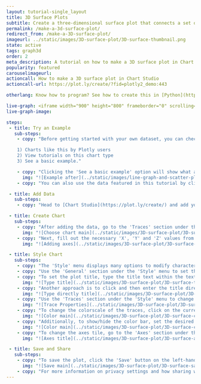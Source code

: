 ```yaml
---
layout: tutorial-single_layout
title: 3D Surface Plots
subtitle: Create a three-dimensional surface plot that connects a set of data points.
permalink: /make-a-3d-surface-plot/
redirect_from: /make-a-3D-surface-plot/
imageurl: ../static/images/3D-surface-plot/3D-surface-thumbnail.png
state: active
tags: graph3d
order: 2
meta_description: A tutorial on how to make a 3D surface plot in Chart Studio.
popularity: featured
carouselimageurl:
actioncall: How to make a 3D surface plot in Chart Studio
actioncall-url: https://plot.ly/create/?fid=plotly2_demo:443

otherlang: Know how to program? See how to create this in [Python](https://plot.ly/python/3d-surface-plots/) or [R](https://plot.ly/r/3d-surface-plots/).

live-graph: <iframe width="900" height="800" frameborder="0" scrolling="no" src="https://plot.ly/~plotly2_demo/443.embed"></iframe>
live-graph-image:

steps:
 - title: Try an Example
   sub-steps:
    - copy: "Before getting started with your own dataset, you can check out an example. First, select the 'Type' menu. Hovering the mouse over the chart type icon will display three options: 

    1) Charts like this by Plotly users
    2) View tutorials on this chart type
    3) See a basic example."

    - copy: "Clicking the 'See a basic example' option will show what a sample chart looks like after adding data and editing with the style. You'll also see what labels and style attributes were selected for this specific chart, as well as the end result."
      img: "![Example after](../static/images/line-graph-and-scatter-plot-with-excel/scatter-try-example.gif)"
    - copy: "You can also use the data featured in this tutorial by clicking on 'Open This Data in Chart Studio' on the left-hand side. It'll open in Chart Studio."

 - title: Add Data
   sub-steps:
    - copy: "Head to [Chart Studio](https://plot.ly/create/) and add your data. You have the option of typing directly in the grid, uploading your file, or entering a URL of an online dataset. Chart Studio accepts .xls, .xlsx, or .csv files. For more information on how to enter your data, see [this](https://help.plot.ly/add-data-to-the-plotly-grid/) tutorial."

 - title: Create Chart
   sub-steps:
    - copy: "After adding the data, go to the 'Traces' section under the 'Structure' menu on the left-hand side. Choose the 'Type' of trace, then choose '3D Surface' under '3D' chart type."
      img: "![Choose chart main](../static/images/3D-surface-plot/3D-surface-chart-type.png)"
    - copy: "Next, fill out the necessary 'X', 'Y' and 'Z' values from their respective dropdown menus. This will create a 3D surface, as seen below. In this example, our data was formatted as a Z matrix so we will add all columns of our dataset to the 'Z' dropdown. We do not have to specify 'X' or 'Y' data in this example, so we will leave those dropdown fields empty."
      img: "![Adding axes](../static/images/3D-surface-plot/3D-surface-input-data.png)"

 - title: Style Chart
   sub-steps:
    - copy: "The 'Style' menu displays many options to modify characteristics of the overall chart layout or the individual traces. To see more options about styling the chart, visit the [style and layout](https://help.plot.ly/tutorials/#layout) section of the Chart Studio documentation."
    - copy: "Use the 'General' section under the 'Style' menu to set the plot title, as well as change the layout background, margin color and font styles."
    - copy: "To set the plot title, type the title text within the textbox provided under the 'Title' property."
      img: "![Type title](../static/images/3D-surface-plot/3D-surface-title.png)"
    - copy: "Another approach is to click and then enter the title directly on the plot interface."
      img: "![Type directly title](../static/images/3D-surface-plot/3D-surface-title-direct.png)"
    - copy: "Use the 'Traces' section under the 'Style' menu to change the properties of the 3D surface such as the colorscale, lighting effects, light position, and hoverinfo."
      img: "![Trace Properties](../static/images/3D-surface-plot/3D-surface-properties.png)"
    - copy: "To change the colorscale of the traces, click on the current colorscale next to the attribute 'Colorscale,' which will display a dropdown menu with the available colorscale types and their corresponding preset colorscales. Choose the desired colorscale. To reverse the chosen colorscale, set the 'Orientation' attribute to 'Reversed', as seen below."
      img: "![Color main](../static/images/3D-surface-plot/3D-surface-colorscale.png)"
    - copy: "Additionally, to show/hide the color bar, set the desired option next to the attribute 'Color Bar'. Use the 'Color Bar' section under the 'Style' menu to change the size and positioning of the color bar."
      img: "![Color main](../static/images/3D-surface-plot/3D-surface-colorbar.png)"
    - copy: "To change the axes tile, go to the 'Axes' section under the 'Style' menu and type the title text within the textbox provided under the 'Title' property for each axis."
      img: "![Axes title](../static/images/3D-surface-plot/3D-surface-axes.png)"

 - title: Save and Share
   sub-steps:
    - copy: "To save the plot, click the 'Save' button on the left-hand side. A save modal will appear, as seen below, where you can specify the filenames and privacy settings for your plot and data grid."
      img: "![Save main](../static/images/3D-surface-plot/3D-surface-save-main.png)"
    - copy: "For more information on privacy settings and how sharing works, visit Chart Studio's [sharing tutorial](http://help.plot.ly/save-share-and-export-in-plotly/)."
---
```

